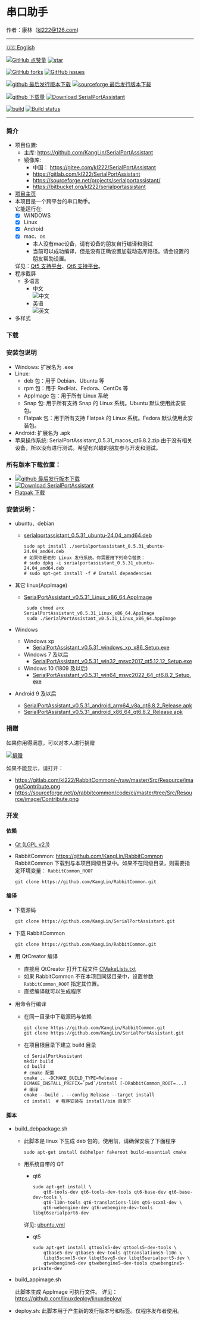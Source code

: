 # 串口助手

作者：康林（kl222@126.com)

--------------------------------

[:us: English](README.md)

[![GitHub 点赞量](https://img.shields.io/github/stars/KangLin/SerialPortAssistant?label=Github%20点赞量)](https://star-history.com/#KangLin/SerialPortAssistant&Date)
[![star](https://gitee.com/kl222/SerialPortAssistant/badge/star.svg?theme=dark)](https://gitee.com/kl222/SerialPortAssistant/stargazers)

[![GitHub forks](https://img.shields.io/github/forks/KangLin/SerialPortAssistant)](https://github.com/KangLin/SerialPortAssistant/forks)
[![GitHub issues](https://img.shields.io/github/issues/KangLin/SerialPortAssistant)](https://github.com/KangLin/SerialPortAssistant/issues)

[![github 最后发行版本下载](https://img.shields.io/github/release/KangLin/SerialPortAssistant?label=Github%20最后发行版本下载)](https://github.com/KangLin/SerialPortAssistant/releases/latest)
[![sourceforge 最后发行版本下载](https://a.fsdn.com/con/app/sf-download-button)](https://sourceforge.net/projects/serialportassistant/files/latest/download)

[![github 下载量](https://img.shields.io/github/downloads/KangLin/SerialPortAssistant/total?label=Github%20下载量)](http://gra.caldis.me/?user=KangLin&repo=SerialPortAssistant)
[![Download SerialPortAssistant](https://img.shields.io/sourceforge/dt/serialportassistant.svg?label=Sourceforge%20下载量)](https://sourceforge.net/projects/serialportassistant/files/latest/download)

[![build](https://github.com/KangLin/SerialPortAssistant/actions/workflows/build.yml/badge.svg)](https://github.com/KangLin/SerialPortAssistant/actions/workflows/build.yml)
[![Build status](https://ci.appveyor.com/api/projects/status/y77e828ysqc79r9o?svg=true)](https://ci.appveyor.com/project/KangLin/serialportassistant)

--------------------------------

### 简介
- 项目位置:
  + 主库: https://github.com/KangLin/SerialPortAssistant
  + 镜像库:
    - 中国： https://gitee.com/kl222/SerialPortAssistant
    - https://gitlab.com/kl222/SerialPortAssistant
    - https://sourceforge.net/projects/serialportassistant/
    - https://bitbucket.org/kl222/serialportassistant
- [项目主页](http://kanglin.github.io/SerialPortAssistant)
- 本项目是一个跨平台的串口助手。  
  它能运行在:
  + [x] WINDOWS
  + [x] Linux
  + [x] Android
  + [x] mac、os
    - 本人没有mac设备，请有设备的朋友自行编译和测试
    - 当前可以成功编译，但是没有正确设置加载动态库路径。请会设置的朋友帮助设置。
  
  详见：[Qt5 支持平台](https://doc.qt.io/qt-5/supported-platforms.html)、[Qt6 支持平台](https://doc.qt.io/qt-6/supported-platforms.html)。
- 程序截屏
  + 多语言
    - 中文  
    ![中文](Docs/ui-zh.jpg "中文")
    - 英语  
    ![英文](Docs/ui-en.jpg "英文")
- 多样式

### 下载

### 安装包说明

- Windows: 扩展名为 .exe
- Linux:
  - deb 包：用于 Debian、Ubuntu 等
  - rpm 包：用于 RedHat、Fedora、CentOs 等
  - AppImage 包：用于所有 Linux 系统
  - Snap 包: 用于所有支持 Snap 的 Linux 系统。Ubuntu 默认使用此安装包。
  - Flatpak 包：用于所有支持 Flatpak 的 Linux 系统。Fedora 默认使用此安装包。
- Android: 扩展名为 .apk
- 苹果操作系统: SerialPortAssistant_0.5.31_macos_qt6.8.2.zip 
  由于没有相关设备，所以没有进行测试。希望有兴趣的朋友参与开发和测试。

### 所有版本下载位置：

- [![github 最后发行版本下载](https://img.shields.io/github/release/KangLin/SerialPortAssistant?label=Github%20最后发行版本下载)](https://github.com/KangLin/SerialPortAssistant/releases/latest)
- [![Download SerialPortAssistant](https://a.fsdn.com/con/app/sf-download-button)](https://sourceforge.net/projects/serialportassistant/files/latest/download) 
- [Flatpak 下载](https://flathub.org/apps/io.github.KangLin.SerialPortAssistant)

### 安装说明：
  - ubuntu、debian
    -  [serialportassistant_0.5.31_ubuntu-24.04_amd64.deb](https://github.com/KangLin/SerialPortAssistant/releases/download/v0.5.31/serialportassistant_0.5.31_ubuntu-24.04_amd64.deb)

           sudo apt install ./serialportassistant_0.5.31_ubuntu-24.04_amd64.deb
           # 如果你是老的 Linux 发行系统。你需要用下列命令替换：
           # sudo dpkg -i serialportassistant_0.5.31_ubuntu-24.04_amd64.deb
           # sudo apt-get install -f # Install dependencies

  - 其它 linux(AppImage)
    - [SerialPortAssistant_v0.5.31_Linux_x86_64.AppImage](https://github.com/KangLin/SerialPortAssistant/releases/download/v0.5.31/SerialPortAssistant_v0.5.31_Linux_x86_64.AppImage)
    
           sudo chmod a+x SerialPortAssistant_v0.5.31_Linux_x86_64.AppImage
           sudo ./SerialPortAssistant_v0.5.31_Linux_x86_64.AppImage

  - Windows
    - Windows xp
      - [SerialPortAssistant_v0.5.31_windows_xp_x86_Setup.exe](https://github.com/KangLin/SerialPortAssistant/releases/download/v0.5.31/SerialPortAssistant_v0.5.31_windows_xp_x86_Setup.exe)
    - Windows 7 及以后
      - [SerialPortAssistant_v0.5.31_win32_msvc2017_qt5.12.12_Setup.exe](https://github.com/KangLin/SerialPortAssistant/releases/download/v0.5.31/SerialPortAssistant_v0.5.31_win32_msvc2017_qt5.12.12_Setup.exe)
    - Windows 10 (1809 及以后)
      - [SerialPortAssistant_v0.5.31_win64_msvc2022_64_qt6.8.2_Setup.exe](https://github.com/KangLin/SerialPortAssistant/releases/download/v0.5.31/SerialPortAssistant_v0.5.31_win64_msvc2022_64_qt6.8.2_Setup.exe)

  - Android 9 及以后
    - [SerialPortAssistant_v0.5.31_android_arm64_v8a_qt6.8.2_Release.apk](https://github.com/KangLin/SerialPortAssistant/releases/download/v0.5.31/SerialPortAssistant_v0.5.31_android_arm64_v8a_qt6.8.2_Release.apk)
    - [SerialPortAssistant_v0.5.31_android_x86_64_qt6.8.2_Release.apk](https://github.com/KangLin/SerialPortAssistant/releases/download/v0.5.31/SerialPortAssistant_v0.5.31_android_x86_64_qt6.8.2_Release.apk)

### 捐赠  
如果你用得满意，可以对本人进行捐赠  

[![捐赠](https://gitlab.com/kl222/RabbitCommon/-/raw/master/Src/Resource/image/Contribute_zh_CN.png "捐赠")](https://gitlab.com/kl222/RabbitCommon/-/raw/master/Src/Resource/image/Contribute_zh_CN.png "捐赠")

如果不能显示，请打开：
- https://gitlab.com/kl222/RabbitCommon/-/raw/master/Src/Resource/image/Contribute.png
- https://sourceforge.net/p/rabbitcommon/code/ci/master/tree/Src/Resource/image/Contribute.png

### 开发  
#### 依赖

- [Qt (LGPL v2.1)](http://qt.io/)
- RabbitCommon: https://github.com/KangLin/RabbitCommon  
  RabbitCommon 下载到与本项目同级目录中。如果不在同级目录，则需要指定环境变量： `RabbitCommon_ROOT`

      git clone https://github.com/KangLin/RabbitCommon.git

#### 编译  

- 下载源码

      git clone https://github.com/KangLin/SerialPortAssistant.git

- 下载 RabbitCommon

      git clone https://github.com/KangLin/RabbitCommon.git

- 用 QtCreator 编译
  * 直接用 QtCreator 打开工程文件 [CMakeLists.txt](CMakeLists.txt)
  * 如果 RabbitCommon 不在本项目同级目录中，设置参数 `RabbitCommon_ROOT` 指定其位置。 
  * 直接编译就可以生成程序
- 用命令行编译
  * 在同一目录中下载源码与依赖

        git clone https://github.com/KangLin/RabbitCommon.git
        git clone https://github.com/KangLin/SerialPortAssistant.git
  
  * 在项目根目录下建立 build 目录

        cd SerialPortAssistant
        mkdir build
        cd build
        # cmake 配置
        cmake .. -DCMAKE_BUILD_TYPE=Release -DCMAKE_INSTALL_PREFIX=`pwd`/install [-DRabbitCommon_ROOT=...]
        # 编译
        cmake --build . --config Release --target install
        cd install  # 程序安装在 install/bin 目录下

#### 脚本

- build_debpackage.sh
  + 此脚本是 linux 下生成 deb 包的。使用前，请确保安装了下面程序

        sudo apt-get install debhelper fakeroot build-essential cmake

  + 用系统自带的 QT
    - qt6
    
          sudo apt-get install \
              qt6-tools-dev qt6-tools-dev-tools qt6-base-dev qt6-base-dev-tools \
              qt6-l10n-tools qt6-translations-l10n qt6-scxml-dev \
              qt6-webengine-dev qt6-webengine-dev-tools libqt6serialport6-dev

    详见: [ubuntu.yml](.github/workflows/ubuntu.yml)
    - qt5
    
          sudo apt-get install qttools5-dev qttools5-dev-tools \
              qtbase5-dev qtbase5-dev-tools qttranslations5-l10n \
              libqt5scxml5-dev libqt5svg5-dev libqt5serialport5-dev \
              qtwebengine5-dev qtwebengine5-dev-tools qtwebengine5-private-dev

- build_appimage.sh

  此脚本生成 AppImage 可执行文件。 详见：https://github.com/linuxdeploy/linuxdeploy/

- deploy.sh: 此脚本用于产生新的发行版本号和标签。仅程序发布者使用。
